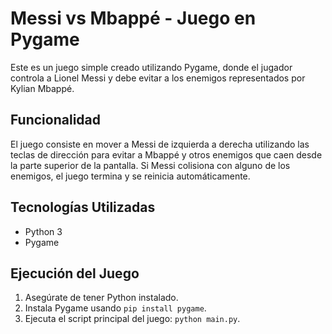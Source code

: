 # Messi vs Mbappé - Juego en Pygame
Este es un juego simple creado utilizando Pygame, donde el jugador controla a Lionel Messi y debe evitar a los enemigos representados por Kylian Mbappé.

## Funcionalidad
El juego consiste en mover a Messi de izquierda a derecha utilizando las teclas de dirección para evitar a Mbappé y otros enemigos que caen desde la parte superior de la pantalla. Si Messi colisiona con alguno de los enemigos, el juego termina y se reinicia automáticamente.

## Tecnologías Utilizadas
- Python 3
- Pygame

## Ejecución del Juego
1. Asegúrate de tener Python instalado.
2. Instala Pygame usando `pip install pygame`.
3. Ejecuta el script principal del juego: `python main.py`.
